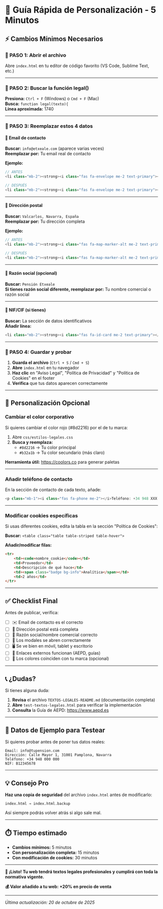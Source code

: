 # 🚀 Guía Rápida de Personalización - 5 Minutos

## ⚡ Cambios Mínimos Necesarios

### 📍 PASO 1: Abrir el archivo
Abre `index.html` en tu editor de código favorito (VS Code, Sublime Text, etc.)

---

### 📍 PASO 2: Buscar la función legal()
**Presiona:** `Ctrl + F` (Windows) o `Cmd + F` (Mac)  
**Busca:** `function legal(texto){`  
**Línea aproximada:** 1740

---

### 📍 PASO 3: Reemplazar estos 4 datos

#### 🔸 Email de contacto
**Buscar:** `info@etxeale.com` (aparece varias veces)  
**Reemplazar por:** Tu email real de contacto

**Ejemplo:**
```javascript
// ANTES
<li class="mb-2"><strong><i class="fas fa-envelope me-2 text-primary"></i>Email:</strong> info@etxeale.com</li>

// DESPUÉS
<li class="mb-2"><strong><i class="fas fa-envelope me-2 text-primary"></i>Email:</strong> reservas@mipension.com</li>
```

---

#### 🔸 Dirección postal
**Buscar:** `Valcarlos, Navarra, España`  
**Reemplazar por:** Tu dirección completa

**Ejemplo:**
```javascript
// ANTES
<li class="mb-2"><strong><i class="fas fa-map-marker-alt me-2 text-primary"></i>Domicilio:</strong> Valcarlos, Navarra, España</li>

// DESPUÉS
<li class="mb-2"><strong><i class="fas fa-map-marker-alt me-2 text-primary"></i>Domicilio:</strong> Calle Principal 123, 31650 Valcarlos, Navarra, España</li>
```

---

#### 🔸 Razón social (opcional)
**Buscar:** `Pensión Etxeale`  
**Si tienes razón social diferente, reemplazar por:** Tu nombre comercial o razón social

---

#### 🔸 NIF/CIF (si tienes)
**Buscar:** La sección de datos identificativos  
**Añadir línea:**
```javascript
<li class="mb-2"><strong><i class="fas fa-id-card me-2 text-primary"></i>NIF/CIF:</strong> B12345678</li>
```

---

### 📍 PASO 4: Guardar y probar

1. **Guarda el archivo** (`Ctrl + S` / `Cmd + S`)
2. **Abre** `index.html` en tu navegador
3. **Haz clic** en "Aviso Legal", "Política de Privacidad" y "Política de Cookies" en el footer
4. **Verifica** que tus datos aparecen correctamente

---

## 🎨 Personalización Opcional

### Cambiar el color corporativo

Si quieres cambiar el color rojo (#8d2216) por el de tu marca:

1. Abre `css/estilos-legales.css`
2. **Busca y reemplaza:**
   - `#8d2216` → Tu color principal
   - `#b32a1b` → Tu color secundario (más claro)

**Herramienta útil:** https://coolors.co para generar paletas

---

### Añadir teléfono de contacto

En la sección de contacto de cada texto, añade:

```javascript
<p class="mb-1"><i class="fas fa-phone me-2"></i>Teléfono: +34 948 XXX XXX</p>
```

---

### Modificar cookies específicas

Si usas diferentes cookies, edita la tabla en la sección "Política de Cookies":

**Buscar:** `<table class="table table-striped table-hover">`

**Añadir/modificar filas:**
```html
<tr>
    <td><code>nombre_cookie</code></td>
    <td>Proveedor</td>
    <td>Descripción de qué hace</td>
    <td><span class="badge bg-info">Analítica</span></td>
    <td>2 años</td>
</tr>
```

---

## ✅ Checklist Final

Antes de publicar, verifica:

- [ ] ✉️ Email de contacto es el correcto
- [ ] 📍 Dirección postal está completa
- [ ] 🏢 Razón social/nombre comercial correcto
- [ ] 📱 Los modales se abren correctamente
- [ ] 🖥️ Se ve bien en móvil, tablet y escritorio
- [ ] 🔗 Enlaces externos funcionan (AEPD, guías)
- [ ] 🎨 Los colores coinciden con tu marca (opcional)

---

## 📞 ¿Dudas?

Si tienes alguna duda:

1. **Revisa** el archivo `TEXTOS-LEGALES-README.md` (documentación completa)
2. **Abre** `test-textos-legales.html` para verificar la implementación
3. **Consulta** la Guía de AEPD: https://www.aepd.es

---

## 🎯 Datos de Ejemplo para Testear

Si quieres probar antes de poner tus datos reales:

```
Email: info@tupension.com
Dirección: Calle Mayor 1, 31001 Pamplona, Navarra
Teléfono: +34 948 000 000
NIF: B12345678
```

---

## 💡 Consejo Pro

**Haz una copia de seguridad** del archivo `index.html` antes de modificarlo:

```
index.html → index.html.backup
```

Así siempre podrás volver atrás si algo sale mal.

---

## ⏱️ Tiempo estimado

- **Cambios mínimos:** 5 minutos
- **Con personalización completa:** 15 minutos
- **Con modificación de cookies:** 30 minutos

---

**🎉 ¡Listo! Tu web tendrá textos legales profesionales y cumplirá con toda la normativa vigente.**

**💰 Valor añadido a tu web: +20% en precio de venta**

---

*Última actualización: 20 de octubre de 2025*
